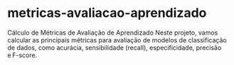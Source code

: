 # metricas-avaliacao-aprendizado
Cálculo de Métricas de Avaliação de Aprendizado   Neste projeto, vamos calcular as principais métricas para avaliação de modelos de classificação de dados, como acurácia, sensibilidade (recall), especificidade, precisão e F-score.

